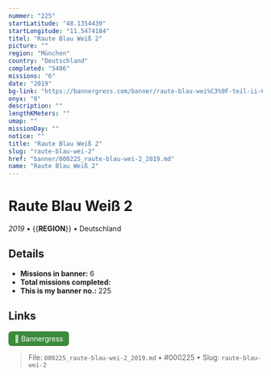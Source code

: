 ```yaml
---
nummer: "225"
startLatitude: "48.1354439"
startLongitude: "11.5474184"
titel: "Raute Blau Weiß 2"
picture: ""
region: "München"
country: "Deutschland"
completed: "5406"
missions: "6"
date: "2019"
bg-link: "https://bannergress.com/banner/raute-blau-wei%C3%9F-teil-ii-63f0"
onyx: "0"
description: ""
lengthKMeters: ""
umap: ""
missionDay: ""
notice: ""
title: "Raute Blau Weiß 2"
slug: "raute-blau-wei-2"
href: "banner/000225_raute-blau-wei-2_2019.md"
name: "Raute Blau Weiß 2"
---
```

# Raute Blau Weiß 2

*2019* • {{__REGION__}} • Deutschland





## Details

- **Missions in banner:** 6
- **Total missions completed:** 
- **This is my banner no.:** 225





## Links
<a href="https://bannergress.com/banner/raute-blau-wei%C3%9F-teil-ii-63f0" target="_blank" style="display:inline-block;margin-right:8px;padding:6px 12px;background:#3c8b3c;color:#fff;text-decoration:none;border-radius:6px;">🔗 Bannergress</a>



> File: `000225_raute-blau-wei-2_2019.md` • #000225 • Slug: `raute-blau-wei-2`

